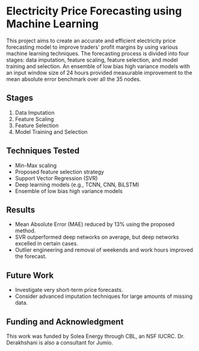 # Electricity Price Forecasting using Machine Learning

This project aims to create an accurate and efficient electricity price forecasting model to improve traders' profit margins by using various machine learning techniques. The forecasting process is divided into four stages: data imputation, feature scaling, feature selection, and model training and selection. An ensemble of low bias high variance models with an input window size of 24 hours provided measurable improvement to the mean absolute error benchmark over all the 35 nodes.

## Stages
1. Data Imputation
2. Feature Scaling
3. Feature Selection
4. Model Training and Selection

## Techniques Tested
- Min-Max scaling
- Proposed feature selection strategy
- Support Vector Regression (SVR)
- Deep learning models (e.g., TCNN, CNN, BiLSTM)
- Ensemble of low bias high variance models

## Results
- Mean Absolute Error (MAE) reduced by 13% using the proposed method.
- SVR outperformed deep networks on average, but deep networks excelled in certain cases.
- Outlier engineering and removal of weekends and work hours improved the forecast.

## Future Work
- Investigate very short-term price forecasts.
- Consider advanced imputation techniques for large amounts of missing data.

## Funding and Acknowledgment
This work was funded by Solea Energy through CBL, an NSF IUCRC. Dr. Derakhshani is also a consultant for Jumio.
